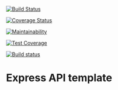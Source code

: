 [![Build Status](https://travis-ci.com/PabloFNK/express-api-template.svg?branch=master)](https://travis-ci.com/PabloFNK/express-api-template)

[![Coverage Status](https://coveralls.io/repos/github/PabloFNK/express-api-template/badge.svg?branch=master)](https://coveralls.io/github/PabloFNK/express-api-template?branch=master)

[![Maintainability](https://api.codeclimate.com/v1/badges/5b8bcda35d1d122f0b48/maintainability)](https://codeclimate.com/github/PabloFNK/express-api-template/maintainability)

[![Test Coverage](https://api.codeclimate.com/v1/badges/5b8bcda35d1d122f0b48/test_coverage)](https://codeclimate.com/github/PabloFNK/express-api-template/test_coverage)

[![Build status](https://ci.appveyor.com/api/projects/status/ycpef7a7l2roo3o4?svg=true)](https://ci.appveyor.com/project/PabloFNK/express-api-template)

# Express API template
